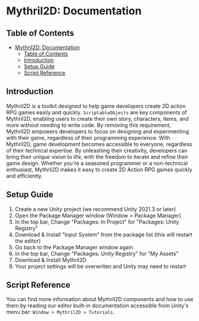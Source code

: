 # Mythril2D: Documentation

## Table of Contents
- [Mythril2D: Documentation](#mythril2d-documentation)
  - [Table of Contents](#table-of-contents)
  - [Introduction](#introduction)
  - [Setup Guide](#setup-guide)
  - [Script Reference](#script-reference)

## Introduction
Mythril2D is a toolkit designed to help game developers create 2D action RPG games easily and quickly. `ScriptableObjects` are key components of Mythril2D, enabling users to create their own story, characters, items, and more without needing to write code. By removing this requirement, Mythril2D empowers developers to focus on designing and experimenting with their game, regardless of their programming experience. With Mythril2D, game development becomes accessible to everyone, regardless of their technical expertise. By unleashing their creativity, developers can bring their unique vision to life, with the freedom to iterate and refine their game design. Whether you're a seasoned programmer or a non-technical enthusiast, Mythril2D makes it easy to create 2D Action RPG games quickly and efficiently.

## Setup Guide
1. Create a new Unity project (we recommend Unity 2021.3 or later)
2. Open the Package Manager window (Window > Package Manager)
3. In the top bar, Change "Packages: In Project" for "Packages: Unity Registry"
4. Download & Install "Input System" from the package list (this will restart the editor)
5. Go back to the Package Manager window again
6. In the top bar, Change "Packages: Unity Registry" for "My Assets"
7. Download & Install Mythril2D
8. Your project settings will be overwriten and Unity may need to restart

## Script Reference
You can find more information about Mythril2D components and how to use them by reading our editor built-in documentation accessible from Unity's menu bar: `Window > Mythril2D > Tutorials`.
